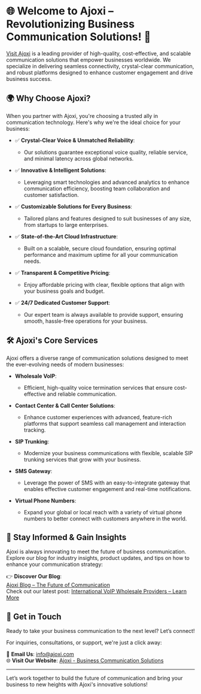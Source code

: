 # 🌐 Welcome to **Ajoxi** – Revolutionizing Business Communication Solutions! 🚀

[Visit Ajoxi](https://www.ajoxi.com/) is a leading provider of high-quality, cost-effective, and scalable communication solutions that empower businesses worldwide. We specialize in delivering seamless connectivity, crystal-clear communication, and robust platforms designed to enhance customer engagement and drive business success.

## 🌍 **Why Choose Ajoxi?**

When you partner with Ajoxi, you're choosing a trusted ally in communication technology. Here's why we're the ideal choice for your business:

* ✅ **Crystal-Clear Voice & Unmatched Reliability**:  
    * Our solutions guarantee exceptional voice quality, reliable service, and minimal latency across global networks.

* ✅ **Innovative & Intelligent Solutions**:  
    * Leveraging smart technologies and advanced analytics to enhance communication efficiency, boosting team collaboration and customer satisfaction.

* ✅ **Customizable Solutions for Every Business**:  
    * Tailored plans and features designed to suit businesses of any size, from startups to large enterprises.

* ✅ **State-of-the-Art Cloud Infrastructure**:  
    * Built on a scalable, secure cloud foundation, ensuring optimal performance and maximum uptime for all your communication needs.

* ✅ **Transparent & Competitive Pricing**:  
    * Enjoy affordable pricing with clear, flexible options that align with your business goals and budget.

* ✅ **24/7 Dedicated Customer Support**:  
    * Our expert team is always available to provide support, ensuring smooth, hassle-free operations for your business.

## 🛠️ **Ajoxi's Core Services**

Ajoxi offers a diverse range of communication solutions designed to meet the ever-evolving needs of modern businesses:

* **Wholesale VoIP**:  
    * Efficient, high-quality voice termination services that ensure cost-effective and reliable communication.

* **Contact Center & Call Center Solutions**:  
    * Enhance customer experiences with advanced, feature-rich platforms that support seamless call management and interaction tracking.

* **SIP Trunking**:  
    * Modernize your business communications with flexible, scalable SIP trunking services that grow with your business.

* **SMS Gateway**:  
    * Leverage the power of SMS with an easy-to-integrate gateway that enables effective customer engagement and real-time notifications.

* **Virtual Phone Numbers**:  
    * Expand your global or local reach with a variety of virtual phone numbers to better connect with customers anywhere in the world.

## 📰 **Stay Informed & Gain Insights**

Ajoxi is always innovating to meet the future of business communication. Explore our blog for industry insights, product updates, and tips on how to enhance your communication strategy:

👉 **Discover Our Blog**:  
[Ajoxi Blog – The Future of Communication](https://www.ajoxi.com/blog)  
Check out our latest post: [International VoIP Wholesale Providers – Learn More](https://www.ajoxi.com/blog/international-voip-wholesale-providers/)

## 🤝 **Get in Touch**

Ready to take your business communication to the next level? Let’s connect!

For inquiries, consultations, or support, we're just a click away:

📧 **Email Us**: [info@ajoxi.com](mailto:info@ajoxi.com)  
🌐 **Visit Our Website**: [Ajoxi - Business Communication Solutions](https://www.ajoxi.com)

---

Let’s work together to build the future of communication and bring your business to new heights with Ajoxi's innovative solutions!
